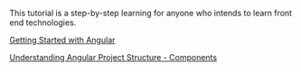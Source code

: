 This tutorial is a step-by-step learning for anyone who intends to learn front end technologies.

<a href="./angular/tutorial/angular-getting-started.html">Getting Started with Angular</a>

<a href="./angular/concepts/angular-project-structure.html">Understanding Angular Project Structure - Components</a>
